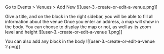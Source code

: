
Go to Events > Venues > Add New
![[user-3.-create-or-edit-a-venue.png]]

Give a title, and on the block in the right sidebar, you will be able to fill all information about the venue
Once you enter an address, a map will show in the body. You can choose to display the map or not, as well as its zoom level and height
![[user-3.-create-or-edit-a-venue 1.png]]

You can also add any block in the body
![[user-3.-create-or-edit-a-venue 2.png]]
